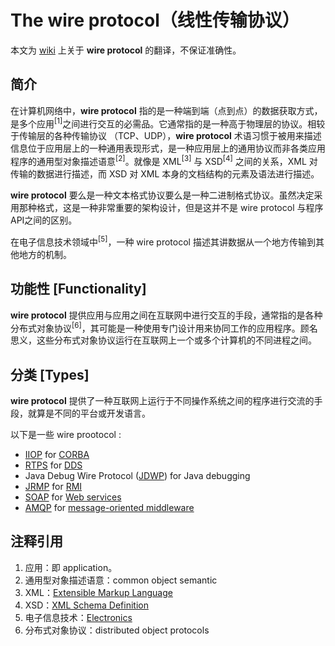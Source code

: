 #  The wire protocol（线性传输协议）

本文为 [wiki](https://en.wikipedia.org/wiki/Wire_protocol) 上关于 **wire protocol** 的翻译，不保证准确性。



## 简介

在计算机网络中，**wire protocol** 指的是一种端到端（点到点）的数据获取方式，是多个应用<sup>[1]</sup>之间进行交互的必需品。它通常指的是一种高于物理层的协议。相较于传输层的各种传输协议 （TCP、UDP），**wire protocol** 术语习惯于被用来描述信息位于应用层上的一种通用表现形式，是一种应用层上的通用协议而非各类应用程序的通用型对象描述语意<sup>[2]</sup>。就像是 XML<sup>[3]</sup> 与 XSD<sup>[4]</sup> 之间的关系，XML 对传输的数据进行描述，而 XSD 对 XML 本身的文档结构的元素及语法进行描述。

**wire protocol** 要么是一种文本格式协议要么是一种二进制格式协议。虽然决定采用那种格式，这是一种非常重要的架构设计，但是这并不是 wire protocol 与程序API之间的区别。

在电子信息技术领域中<sup>[5]</sup>，一种 wire protocol 描述其讲数据从一个地方传输到其他地方的机制。



## 功能性 [Functionality]

**wire protocol** 提供应用与应用之间在互联网中进行交互的手段，通常指的是各种分布式对象协议<sup>[6]</sup>，其可能是一种使用专门设计用来协同工作的应用程序。顾名思义，这些分布式对象协议运行在互联网上一个或多个计算机的不同进程之间。



## 分类 [Types]

**wire protocol** 提供了一种互联网上运行于不同操作系统之间的程序进行交流的手段，就算是不同的平台或开发语言。


以下是一些 wire prootocol :

- [IIOP](https://en.wikipedia.org/wiki/IIOP) for [CORBA](https://en.wikipedia.org/wiki/CORBA)
- [RTPS](https://en.wikipedia.org/wiki/Real-Time_Publish-Subscribe_(RTPS)_Protocol) for [DDS](https://en.wikipedia.org/wiki/Data_Distribution_Service)
- Java Debug Wire Protocol ([JDWP](https://en.wikipedia.org/wiki/JDWP)) for Java debugging
- [JRMP](https://en.wikipedia.org/w/index.php?title=Java_Remote_Method_Protocol&action=edit&redlink=1) for [RMI](https://en.wikipedia.org/wiki/Java_remote_method_invocation)
- [SOAP](https://en.wikipedia.org/wiki/SOAP) for [Web services](https://en.wikipedia.org/wiki/Web_services)
- [AMQP](https://en.wikipedia.org/wiki/Advanced_Message_Queuing_Protocol) for [message-oriented middleware](https://en.wikipedia.org/wiki/Message-oriented_middleware)




## 注释引用

1. 应用：即 application。
2. 通用型对象描述语意：common object semantic
3. XML：[Extensible Markup Language](https://en.wikipedia.org/wiki/XML)
4. XSD：[XML Schema Definition](https://en.wikipedia.org/wiki/XML_Schema_(W3C))
5. 电子信息技术：[Electronics](https://en.wikipedia.org/wiki/Electronics)
6. 分布式对象协议：distributed object protocols
